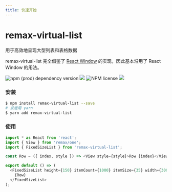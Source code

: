 ```yaml
---
title: 快速开始
---
```


# remax-virtual-list

用于高效地呈现大型列表和表格数据

remax-virtual-list 完全借鉴了 [React Window](https://github.com/bvaughn/react-window) 的实现，因此基本沿用了 React Window 的用法。

![npm (prod) dependency version](https://img.shields.io/npm/dependency-version/remax-virtual-list/remax?style=for-the-badge)&nbsp;![](https://img.shields.io/travis/dominicleo/remax-virtual-list/master?style=for-the-badge)&nbsp;![NPM license](https://img.shields.io/badge/license-mit-red.svg?style=for-the-badge)&nbsp;![](https://img.shields.io/github/stars/dominicleo/remax-virtual-list?style=for-the-badge)

### 安装

```bash
$ npm install remax-virtual-list --save
# 或者用 yarn
$ yarn add remax-virtual-list
```

### 使用

```typescript
import * as React from 'react';
import { View } from 'remax/one';
import { FixedSizeList } from 'remax-virtual-list';

const Row = ({ index, style }) => <View style={style}>Row {index}</View>;

export default () => (
  <FixedSizeList height={150} itemCount={1000} itemSize={35} width={300}>
    {Row}
  </FixedSizeList>
);
```
